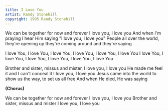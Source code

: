 ```yaml
---
title: I Love You
artist: Randy Stonehill
copyright: 1995 Randy Stonehill
---
```


We can be together for now and forever
I love you, I love you
And when I'm praying I hear Him saying
"I love you, I love you"
People all over the world, they're opening up
they're coming around and they're saying

I love You, I love You, I love You, I love You, I love You, I love You
I love You, I love You, I love You, I love You, I love You, I love You

Brother and sister, missus and mister, I love you, I love you
He made me feel it and I can't conceal it
I love you, I love you
Jesus came into the world to show us the way, to set us all free
And when He died, He was saying

<strong>(Chorus)</strong>

We can be together for now and forever
I love you, I love you
Brother and sister, missus and mister
I love you, I love you

